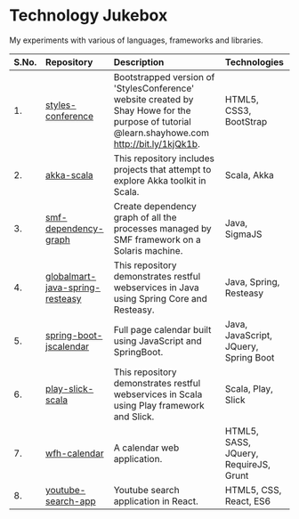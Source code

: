 # Technology Jukebox
My experiments with various of languages, frameworks and libraries.

|S.No.|Repository|Description|Technologies|
|:----|:---------|:----------|:-----------|
|1.|[styles-conference](https://github.com/codingkapoor/styles-conference)|Bootstrapped version of 'StylesConference' website created by Shay Howe for the purpose of tutorial @learn.shayhowe.com http://bit.ly/1kjQk1b.|HTML5, CSS3, BootStrap|
|2.|[akka-scala](https://github.com/codingkapoor/akka-scala)|This repository includes projects that attempt to explore Akka toolkit in Scala.|Scala, Akka|
|3.|[smf-dependency-graph](https://github.com/codingkapoor/smf-dependency-graph)|Create dependency graph of all the processes managed by SMF framework on a Solaris machine.|Java, SigmaJS|
|4.|[globalmart-java-spring-resteasy](https://github.com/codingkapoor/globalmart-java-spring-resteasy)|This repository demonstrates restful webservices in Java using Spring Core and Resteasy.|Java, Spring, Resteasy|
|5.|[spring-boot-jscalendar](https://github.com/codingkapoor/spring-boot-jscalendar)|Full page calendar built using JavaScript and SpringBoot.|Java, JavaScript, JQuery, Spring Boot|
|6.|[play-slick-scala](https://github.com/codingkapoor/play-slick-scala)|This repository demonstrates restful webservices in Scala using Play framework and Slick.|Scala, Play, Slick|
|7.|[wfh-calendar](https://github.com/codingkapoor/wfh-calendar)|A calendar web application.|HTML5, SASS, JQuery, RequireJS, Grunt|
|8.|[youtube-search-app](https://github.com/codingkapoor/youtube-search-app)|Youtube search application in React.|HTML5, CSS, React, ES6|
